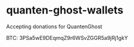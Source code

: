 # quanten-ghost-wallets
Accepting donations for QuantenGhost

BTC:  3PSa5wE9DEqmqZ9r6WSvZGGR5a9jRj1gkY
